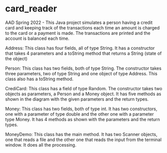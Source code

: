 # card_reader
AAD Spring 2022 - This Java project simulates a person having a credit card and keeping track of the transactions each time an  amount is charged to the card or a payment is made. The transactions are printed and the account is  balanced each time. 

Address: This class has four fields, all of type String. It has a constructor that takes 4 parameters and a toString method that returns a String (state of the object) 

Person: This class has two fields, both of type String. The constructor takes three parameters, two of type String and one object of type Address. This class also has a toString method. 

CrediCard: This class has a field of type Random. The constructor takes two objects as parameters, a Person and a Money object. It has five methods as shown in the diagram with the given parameters and the return types. 

Money: This class has two fields, both of type int. It has two constructors, one with a parameter of type double and the other one with a parameter type Money. It has 4 methods as shown with the parameters and the return types. 

MoneyDemo: This class has the main method. It has two Scanner objects, one that reads a file and the other one that reads the input from the terminal window. It does all the processing.

